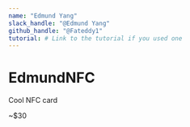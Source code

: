 ```yaml
---
name: "Edmund Yang"
slack_handle: "@Edmund Yang"
github_handle: "@Fateddy1"
tutorial: # Link to the tutorial if you used one
---
```


# EdmundNFC

<!-- Describe your board in 2-3 sentences. What are you making? What will it do? -->
  Cool NFC card
<!-- How much is it going to cost? -->
  ~$30
<!-- Tell us a little bit about your design process. What were some challenges? What helped? ***Totally optional*** -->
